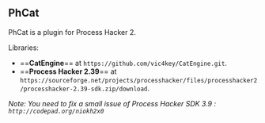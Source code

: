 ## PhCat

PhCat is a plugin for Process Hacker 2.

Libraries:
* ==**CatEngine**== at `https://github.com/vic4key/CatEngine.git`.
* ==**Process Hacker 2.39**== at `https://sourceforge.net/projects/processhacker/files/processhacker2/processhacker-2.39-sdk.zip/download`.

*Note: You need to fix a small issue of Process Hacker SDK 3.9  : `http://codepad.org/niokh2x0`*